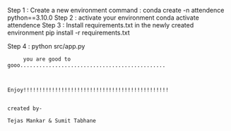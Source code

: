 Step 1 : Create a new environment
                command : conda create -n attendence python==3.10.0
Step 2 : activate your environment
                conda activate attendence
Step 3 : Install requirements.txt in the newly created environment
            pip install -r requirements.txt

Step 4 : python src/app.py



         you are good to gooo..............................................


                          Enjoy!!!!!!!!!!!!!!!!!!!!!!!!!!!!!!!!!!!!!!!!!!!!!!

                                                                                                created by- 
                                                                                                Tejas Mankar & Sumit Tabhane
                                                                                                